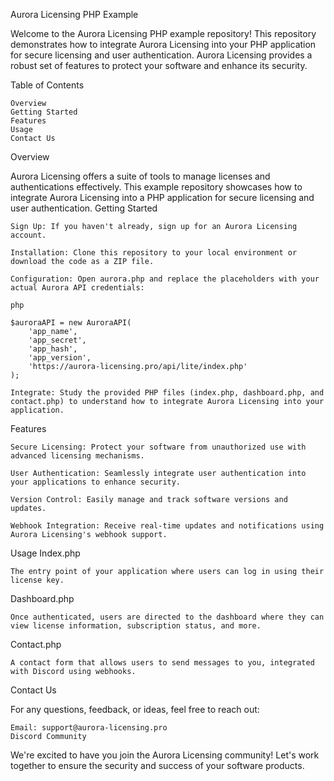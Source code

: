 Aurora Licensing PHP Example

Welcome to the Aurora Licensing PHP example repository! This repository demonstrates how to integrate Aurora Licensing into your PHP application for secure licensing and user authentication. Aurora Licensing provides a robust set of features to protect your software and enhance its security.

Table of Contents

    Overview
    Getting Started
    Features
    Usage
    Contact Us

Overview

Aurora Licensing offers a suite of tools to manage licenses and authentications effectively. This example repository showcases how to integrate Aurora Licensing into a PHP application for secure licensing and user authentication.
Getting Started

    Sign Up: If you haven't already, sign up for an Aurora Licensing account.

    Installation: Clone this repository to your local environment or download the code as a ZIP file.

    Configuration: Open aurora.php and replace the placeholders with your actual Aurora API credentials:

    php

    $auroraAPI = new AuroraAPI(
        'app_name', 
        'app_secret', 
        'app_hash', 
        'app_version', 
        'https://aurora-licensing.pro/api/lite/index.php'
    );

    Integrate: Study the provided PHP files (index.php, dashboard.php, and contact.php) to understand how to integrate Aurora Licensing into your application.

Features

    Secure Licensing: Protect your software from unauthorized use with advanced licensing mechanisms.

    User Authentication: Seamlessly integrate user authentication into your applications to enhance security.

    Version Control: Easily manage and track software versions and updates.

    Webhook Integration: Receive real-time updates and notifications using Aurora Licensing's webhook support.

Usage
Index.php

    The entry point of your application where users can log in using their license key.

Dashboard.php

    Once authenticated, users are directed to the dashboard where they can view license information, subscription status, and more.

Contact.php

    A contact form that allows users to send messages to you, integrated with Discord using webhooks.

Contact Us

For any questions, feedback, or ideas, feel free to reach out:

    Email: support@aurora-licensing.pro
    Discord Community

We're excited to have you join the Aurora Licensing community! Let's work together to ensure the security and success of your software products.
